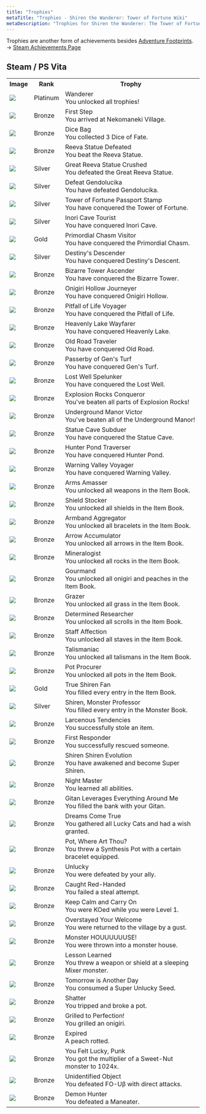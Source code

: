 ```yaml
---
title: "Trophies"
metaTitle: "Trophies - Shiren the Wanderer: Tower of Fortune Wiki"
metaDescription: "Trophies for Shiren the Wanderer: The Tower of Fortune and the Dice of Fate."
---
```


Trophies are another form of achievements besides [Adventure Footprints](/system/adventure-footprints).<br/>
→ <a href="https://steamcommunity.com/stats/1178790/achievements">Steam Achievements Page</a>

## Steam / PS Vita

<table class="trophyTable">
  <tr>
    <th>Image</th>
    <th>Rank</th>
    <th>Trophy</th>
  </tr>
  <tr>
    <td class="trophyImageTd"><img src="../images/trophies/wanderer.jpg"/></td>
    <td class="highlightPlatinum">Platinum</td>
    <td>Wanderer<br/>You unlocked all trophies!</td>
  </tr>
  <tr>
    <td class="trophyImageTd"><img src="../images/trophies/first_step.jpg"/></td>
    <td class="highlightBronze">Bronze</td>
    <td>First Step<br/>You arrived at Nekomaneki Village.</td>
  </tr>
  <tr>
    <td class="trophyImageTd"><img src="../images/trophies/dice_bag.jpg"/></td>
    <td class="highlightBronze">Bronze</td>
    <td>Dice Bag<br/>You collected 3 Dice of Fate.</td>
  </tr>
  <tr>
    <td class="trophyImageTd"><img src="../images/trophies/reeva_statue.jpg"/></td>
    <td class="highlightBronze">Bronze</td>
    <td>Reeva Statue Defeated<br/>You beat the Reeva Statue.</td>
  </tr>
  <tr>
    <td class="trophyImageTd"><img src="../images/trophies/great_reeva.jpg"/></td>
    <td class="highlightSilver">Silver</td>
    <td>Great Reeva Statue Crushed<br/>You defeated the Great Reeva Statue.</td>
  </tr>
  <tr>
    <td class="trophyImageTd"><img src="../images/trophies/gendolucika.jpg"/></td>
    <td class="highlightSilver">Silver</td>
    <td>Defeat Gendolucika<br/>You have defeated Gendolucika.</td>
  </tr>
  <tr>
    <td class="trophyImageTd"><img src="../images/trophies/tower_of_fortune.jpg"/></td>
    <td class="highlightSilver">Silver</td>
    <td>Tower of Fortune Passport Stamp<br/>You have conquered the Tower of Fortune.</td>
  </tr>
  <tr>
    <td class="trophyImageTd"><img src="../images/trophies/inori_cave.jpg"/></td>
    <td class="highlightSilver">Silver</td>
    <td>Inori Cave Tourist<br/>You have conquered Inori Cave.</td>
  </tr>
  <tr>
    <td class="trophyImageTd"><img src="../images/trophies/primordial_chasm.jpg"/></td>
    <td class="highlightGold">Gold</td>
    <td>Primordial Chasm Visitor<br/>You have conquered the Primordial Chasm.</td>
  </tr>
  <tr>
    <td class="trophyImageTd"><img src="../images/trophies/destiny_descender.jpg"/></td>
    <td class="highlightSilver">Silver</td>
    <td>Destiny's Descender<br/>You have conquered Destiny's Descent.</td>
  </tr>
  <tr>
    <td class="trophyImageTd"><img src="../images/trophies/bizarre_tower.jpg"/></td>
    <td class="highlightBronze">Bronze</td>
    <td>Bizarre Tower Ascender<br/>You have conquered the Bizarre Tower.</td>
  </tr>
  <tr>
    <td class="trophyImageTd"><img src="../images/trophies/onigiri_hollow.jpg"/></td>
    <td class="highlightBronze">Bronze</td>
    <td>Onigiri Hollow Journeyer<br/>You have conquered Onigiri Hollow.</td>
  </tr>
  <tr>
    <td class="trophyImageTd"><img src="../images/trophies/pitfall_of_life.jpg"/></td>
    <td class="highlightBronze">Bronze</td>
    <td>Pitfall of Life Voyager<br/>You have conquered the Pitfall of Life.</td>
  </tr>
  <tr>
    <td class="trophyImageTd"><img src="../images/trophies/heavenly_lake.jpg"/></td>
    <td class="highlightBronze">Bronze</td>
    <td>Heavenly Lake Wayfarer<br/>You have conquered Heavenly Lake.</td>
  </tr>
  <tr>
    <td class="trophyImageTd"><img src="../images/trophies/old_road.jpg"/></td>
    <td class="highlightBronze">Bronze</td>
    <td>Old Road Traveler<br/>You have conquered Old Road.</td>
  </tr>
  <tr>
    <td class="trophyImageTd"><img src="../images/trophies/gens_turf.jpg"/></td>
    <td class="highlightBronze">Bronze</td>
    <td>Passerby of Gen's Turf<br/>You have conquered Gen's Turf.</td>
  </tr>
  <tr>
    <td class="trophyImageTd"><img src="../images/trophies/lost_well.jpg"/></td>
    <td class="highlightBronze">Bronze</td>
    <td>Lost Well Spelunker<br/>You have conquered the Lost Well.</td>
  </tr>
  <tr>
    <td class="trophyImageTd"><img src="../images/trophies/explosion_rocks.jpg"/></td>
    <td class="highlightBronze">Bronze</td>
    <td>Explosion Rocks Conqueror<br/>You've beaten all parts of Explosion Rocks!</td>
  </tr>
  <tr>
    <td class="trophyImageTd"><img src="../images/trophies/underground_manor.jpg"/></td>
    <td class="highlightBronze">Bronze</td>
    <td>Underground Manor Victor<br/>You've beaten all of the Underground Manor!</td>
  </tr>
  <tr>
    <td class="trophyImageTd"><img src="../images/trophies/statue_cave_subduer.jpg"/></td>
    <td class="highlightBronze">Bronze</td>
    <td>Statue Cave Subduer<br/>You have conquered the Statue Cave.</td>
  </tr>
  <tr>
    <td class="trophyImageTd"><img src="../images/trophies/hunter_pond.jpg"/></td>
    <td class="highlightBronze">Bronze</td>
    <td>Hunter Pond Traverser<br/>You have conquered Hunter Pond.</td>
  </tr>
  <tr>
    <td class="trophyImageTd"><img src="../images/trophies/warning_valley.jpg"/></td>
    <td class="highlightBronze">Bronze</td>
    <td>Warning Valley Voyager<br/>You have conquered Warning Valley.</td>
  </tr>
  <tr>
    <td class="trophyImageTd"><img src="../images/trophies/arms_amasser.jpg"/></td>
    <td class="highlightBronze">Bronze</td>
    <td>Arms Amasser<br/>You unlocked all weapons in the Item Book.</td>
  </tr>
  <tr>
    <td class="trophyImageTd"><img src="../images/trophies/shield_stocker.jpg"/></td>
    <td class="highlightBronze">Bronze</td>
    <td>Shield Stocker<br/>You unlocked all shields in the Item Book.</td>
  </tr>
  <tr>
    <td class="trophyImageTd"><img src="../images/trophies/armband_aggregator.jpg"/></td>
    <td class="highlightBronze">Bronze</td>
    <td>Armband Aggregator<br/>You unlocked all bracelets in the Item Book.</td>
  </tr>
  <tr>
    <td class="trophyImageTd"><img src="../images/trophies/arrow_accumulator.jpg"/></td>
    <td class="highlightBronze">Bronze</td>
    <td>Arrow Accumulator<br/>You unlocked all arrows in the Item Book.</td>
  </tr>
  <tr>
    <td class="trophyImageTd"><img src="../images/trophies/mineralogist.jpg"/></td>
    <td class="highlightBronze">Bronze</td>
    <td>Mineralogist<br/>You unlocked all rocks in the Item Book.</td>
  </tr>
  <tr>
    <td class="trophyImageTd"><img src="../images/trophies/gourmand.jpg"/></td>
    <td class="highlightBronze">Bronze</td>
    <td>Gourmand<br/>You unlocked all onigiri and peaches in the Item Book.</td>
  </tr>
  <tr>
    <td class="trophyImageTd"><img src="../images/trophies/grazer.jpg"/></td>
    <td class="highlightBronze">Bronze</td>
    <td>Grazer<br/>You unlocked all grass in the Item Book.</td>
  </tr>
  <tr>
    <td class="trophyImageTd"><img src="../images/trophies/determined_researcher.jpg"/></td>
    <td class="highlightBronze">Bronze</td>
    <td>Determined Researcher<br/>You unlocked all scrolls in the Item Book.</td>
  </tr>
  <tr>
    <td class="trophyImageTd"><img src="../images/trophies/staff_affection.jpg"/></td>
    <td class="highlightBronze">Bronze</td>
    <td>Staff Affection<br/>You unlocked all staves in the Item Book.</td>
  </tr>
  <tr>
    <td class="trophyImageTd"><img src="../images/trophies/talismaniac.jpg"/></td>
    <td class="highlightBronze">Bronze</td>
    <td>Talismaniac<br/>You unlocked all talismans in the Item Book.</td>
  </tr>
  <tr>
    <td class="trophyImageTd"><img src="../images/trophies/pot_procurer.jpg"/></td>
    <td class="highlightBronze">Bronze</td>
    <td>Pot Procurer<br/>You unlocked all pots in the Item Book.</td>
  </tr>
  <tr>
    <td class="trophyImageTd"><img src="../images/trophies/true_shiren_fan.jpg"/></td>
    <td class="highlightGold">Gold</td>
    <td>True Shiren Fan<br/>You filled every entry in the Item Book.</td>
  </tr>
  <tr>
    <td class="trophyImageTd"><img src="../images/trophies/shiren_monster_professor.jpg"/></td>
    <td class="highlightSilver">Silver</td>
    <td>Shiren, Monster Professor<br/>You filled every entry in the Monster Book.</td>
  </tr>
  <tr>
    <td class="trophyImageTd"><img src="../images/trophies/larcenous_tendencies.jpg"/></td>
    <td class="highlightBronze">Bronze</td>
    <td>Larcenous Tendencies<br/>You successfully stole an item.</td>
  </tr>
  <tr>
    <td class="trophyImageTd"><img src="../images/trophies/first_responder.jpg"/></td>
    <td class="highlightBronze">Bronze</td>
    <td>First Responder<br/>You successfully rescued someone.</td>
  </tr>
  <tr>
    <td class="trophyImageTd"><img src="../images/trophies/shiren_evolution.jpg"/></td>
    <td class="highlightBronze">Bronze</td>
    <td>Shiren Shiren Evolution<br/>You have awakened and become Super Shiren.</td>
  </tr>
  <tr>
    <td class="trophyImageTd"><img src="../images/trophies/night_master.jpg"/></td>
    <td class="highlightBronze">Bronze</td>
    <td>Night Master<br/>You learned all abilities.</td>
  </tr>
  <tr>
    <td class="trophyImageTd"><img src="../images/trophies/gitan_leverages.jpg"/></td>
    <td class="highlightBronze">Bronze</td>
    <td>Gitan Leverages Everything Around Me<br/>You filled the bank with your Gitan.</td>
  </tr>
  <tr>
    <td class="trophyImageTd"><img src="../images/trophies/dreams_come_true.jpg"/></td>
    <td class="highlightBronze">Bronze</td>
    <td>Dreams Come True<br/>You gathered all Lucky Cats and had a wish granted.</td>
  </tr>
  <tr>
    <td class="trophyImageTd"><img src="../images/trophies/pot_where_art_thou.jpg"/></td>
    <td class="highlightBronze">Bronze</td>
    <td>Pot, Where Art Thou?<br/>You threw a Synthesis Pot with a certain bracelet equipped.</td>
  </tr>
  <tr>
    <td class="trophyImageTd"><img src="../images/trophies/unlucky.jpg"/></td>
    <td class="highlightBronze">Bronze</td>
    <td>Unlucky<br/>You were defeated by your ally.</td>
  </tr>
  <tr>
    <td class="trophyImageTd"><img src="../images/trophies/caught_red_handed.jpg"/></td>
    <td class="highlightBronze">Bronze</td>
    <td>Caught Red-Handed<br/>You failed a steal attempt.</td>
  </tr>
  <tr>
    <td class="trophyImageTd"><img src="../images/trophies/keep_calm.jpg"/></td>
    <td class="highlightBronze">Bronze</td>
    <td>Keep Calm and Carry On<br/>You were KOed while you were Level 1.</td>
  </tr>
  <tr>
    <td class="trophyImageTd"><img src="../images/trophies/overstayed_welcome.jpg"/></td>
    <td class="highlightBronze">Bronze</td>
    <td>Overstayed Your Welcome<br/>You were returned to the village by a gust.</td>
  </tr>
  <tr>
    <td class="trophyImageTd"><img src="../images/trophies/monster_house.jpg"/></td>
    <td class="highlightBronze">Bronze</td>
    <td>Monster HOUUUUUUSE!<br/>You were thrown into a monster house.</td>
  </tr>
  <tr>
    <td class="trophyImageTd"><img src="../images/trophies/lesson_learned.jpg"/></td>
    <td class="highlightBronze">Bronze</td>
    <td>Lesson Learned<br/>You threw a weapon or shield at a sleeping Mixer monster.</td>
  </tr>
  <tr>
    <td class="trophyImageTd"><img src="../images/trophies/tomorrow_another_day.jpg"/></td>
    <td class="highlightBronze">Bronze</td>
    <td>Tomorrow is Another Day<br/>You consumed a Super Unlucky Seed.</td>
  </tr>
  <tr>
    <td class="trophyImageTd"><img src="../images/trophies/shatter.jpg"/></td>
    <td class="highlightBronze">Bronze</td>
    <td>Shatter<br/>You tripped and broke a pot.</td>
  </tr>
  <tr>
    <td class="trophyImageTd"><img src="../images/trophies/grilled_to_perfection.jpg"/></td>
    <td class="highlightBronze">Bronze</td>
    <td>Grilled to Perfection!<br/>You grilled an onigiri.</td>
  </tr>
  <tr>
    <td class="trophyImageTd"><img src="../images/trophies/expired.jpg"/></td>
    <td class="highlightBronze">Bronze</td>
    <td>Expired<br/>A peach rotted.</td>
  </tr>
  <tr>
    <td class="trophyImageTd"><img src="../images/trophies/felt_lucky_punk.jpg"/></td>
    <td class="highlightBronze">Bronze</td>
    <td>You Felt Lucky, Punk<br/>You got the multiplier of a Sweet-Nut monster to 1024x.</td>
  </tr>
  <tr>
    <td class="trophyImageTd"><img src="../images/trophies/ufo.jpg"/></td>
    <td class="highlightBronze">Bronze</td>
    <td>Unidentified Object<br/>You defeated FO-Uβ with direct attacks.</td>
  </tr>
  <tr>
    <td class="trophyImageTd"><img src="../images/trophies/demon_hunter.jpg"/></td>
    <td class="highlightBronze">Bronze</td>
    <td>Demon Hunter<br/>You defeated a Maneater.</td>
  </tr>
</table>
